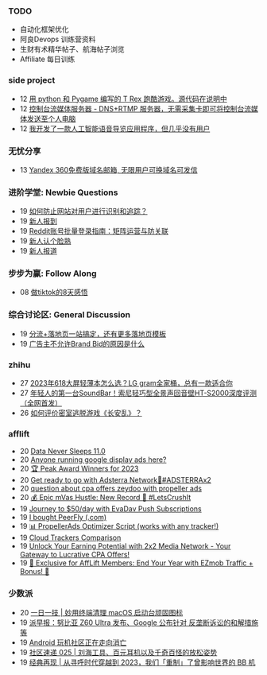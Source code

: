 ### TODO
-  自动化框架优化
-  阿良Devops 训练营资料
-  生财有术精华帖子、航海帖子浏览
-  Affiliate 每日训练

### side project
<!-- sideproject:START -->
-  12 [用 python 和 Pygame 编写的 T Rex 跑酷游戏。源代码在说明中](https://www.youtube.com/watch?v=pZySIXSelCA)
-  12 [控制台流媒体服务器 - DNS+RTMP 服务器，无需采集卡即可将控制台流媒体发送至个人电脑](https://github.com/Aioros/console-streaming-server)
-  12 [我开发了一款人工智能语音导览应用程序，但几乎没有用户](https://www.reddit.com/r/SideProject/comments/18gpp0e/ive_built_an_ai_audio_tour_app_but_have_almost_no/)<!-- sideproject:END -->


### 无忧分享
<!-- ruyo:START -->
-  13 [Yandex 360免费版域名邮箱, 无限用户可换域名可发信](https://51.ruyo.net/18565.html)<!-- ruyo:END -->

### 进阶学堂: Newbie Questions
<!-- advertcn1:START -->
-  19 [如何防止网站对用户进行识别和追踪？](https://www.advertcn.com/thread-113366-1-1.html)
-  19 [新人报到](https://www.advertcn.com/thread-113365-1-1.html)
-  19 [Reddit账号批量登录指南：矩阵运营与防关联](https://www.advertcn.com/thread-113362-1-1.html)
-  19 [新人认个脸熟](https://www.advertcn.com/thread-113357-1-1.html)
-  19 [新人报道](https://www.advertcn.com/thread-113355-1-1.html)<!-- advertcn1:END -->

### 步步为赢: Follow Along
<!-- advertcn2:START -->
-  08 [做tiktok的8天感悟](https://www.advertcn.com/thread-113232-1-1.html)<!-- advertcn2:END -->

### 综合讨论区: General Discussion
<!-- advertcn3:START -->
-  19 [分流+落地页一站搞定，还有更多落地页模板](https://www.advertcn.com/thread-113371-1-1.html)
-  19 [广告主不允许Brand Bid的原因是什么](https://www.advertcn.com/thread-113363-1-1.html)<!-- advertcn3:END -->


### zhihu
<!-- zhihu:START -->
-  27 [2023年618大屏轻薄本怎么选？LG gram全家桶，总有一款适合你](http://zhuanlan.zhihu.com/p/632641888?utm_campaign=rss&utm_medium=rss&utm_source=rss&utm_content=title)
-  27 [年轻人的第一台SoundBar！索尼轻巧型全景声回音壁HT-S2000深度评测（全网首发）](http://zhuanlan.zhihu.com/p/630990296?utm_campaign=rss&utm_medium=rss&utm_source=rss&utm_content=title)
-  26 [如何评价密室逃脱游戏《长安乱》？](http://www.zhihu.com/question/563950552/answer/3045961312?utm_campaign=rss&utm_medium=rss&utm_source=rss&utm_content=title)<!-- zhihu:END -->

### afflift
<!-- afflift:START -->
-  20 [Data Never Sleeps 11.0](https://afflift.com/f/threads/data-never-sleeps-11-0.12287/)
-  20 [Anyone running google display ads here?](https://afflift.com/f/threads/anyone-running-google-display-ads-here.12038/)
-  20 [🏆 Peak Award Winners for 2023](https://afflift.com/f/threads/%F0%9F%8F%86-peak-award-winners-for-2023.12329/)
-  20 [Get ready to go with Adsterra Network🚩#ADSTERRAx2](https://afflift.com/f/threads/get-ready-to-go-with-adsterra-network%F0%9F%9A%A9-adsterrax2.11949/)
-  20 [question about cpa offers zeydoo with propeller ads](https://afflift.com/f/threads/question-about-cpa-offers-zeydoo-with-propeller-ads.12330/)
-  20 [💰 Epic mVas Hustle: New Record 🚀 #LetsCrushIt](https://afflift.com/f/threads/%F0%9F%92%B0-epic-mvas-hustle-new-record-%F0%9F%9A%80-letscrushit.12305/)
-  19 [Journey to $50/day with EvaDav Push Subscriptions](https://afflift.com/f/threads/journey-to-50-day-with-evadav-push-subscriptions.11899/)
-  19 [I bought PeerFly &lpar;.com&rpar;](https://afflift.com/f/threads/i-bought-peerfly-com.12297/)
-  19 [📊 PropellerAds Optimizer Script &lpar;works with any tracker!&rpar;](https://afflift.com/f/threads/%F0%9F%93%8A-propellerads-optimizer-script-works-with-any-tracker.11813/)
-  19 [Cloud Trackers Comparison](https://afflift.com/f/threads/cloud-trackers-comparison.10165/)
-  19 [Unlock Your Earning Potential with 2x2 Media Network - Your Gateway to Lucrative CPA Offers!](https://afflift.com/f/threads/unlock-your-earning-potential-with-2x2-media-network-your-gateway-to-lucrative-cpa-offers.12303/)
-  19 [🎉 Exclusive for AffLift Members: End Your Year with EZmob Traffic + Bonus! 🚀](https://afflift.com/f/threads/%F0%9F%8E%89-exclusive-for-afflift-members-end-your-year-with-ezmob-traffic-bonus-%F0%9F%9A%80.12306/)<!-- afflift:END -->

### 少数派
<!-- sspai:START -->
-  20 [一日一技 | 妙用终端清理 macOS 启动台顽固图标](https://sspai.com/post/85136)
-  19 [派早报：努比亚 Z60 Ultra 发布、Google 公布针对 反垄断诉讼的和解措施等](https://sspai.com/post/85200)
-  19 [Android 玩机社区正在走向消亡](https://sspai.com/prime/story/play-integrity-and-the-demise-of-the-android-mod-community)
-  19 [社区速递 025 | 刘海工具、百元耳机以及千奇百怪的放松姿势](https://sspai.com/post/85179)
-  19 [经典再现 | 从寻呼时代穿越到 2023，我们「重制」了曾影响世界的 BB 机](https://sspai.com/post/85047)<!-- sspai:END -->
